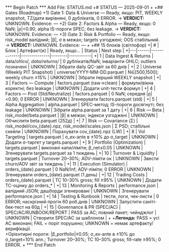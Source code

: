 *** Begin Patch
*** Add File: STATUS.md
+# STATUS — 2025-09-01
+
+## Gates (Roadmap)
+1) Gate 1: Data & Universe — Ready, якщо: PIT, WEEKLY snapshot, TZ/дати вирівняні, 0 дублікатів, 0 ERROR. → **VERDICT:** UNKNOWN. Evidence: —
+2) Gate 2: Factors & Alpha — Ready, якщо: 0 NaN; |ρ|<0.90; alpha IS-пороги SPEC; без leakage. → **VERDICT:** UNKNOWN. Evidence: —
+3) Gate 3: Risk & Portfolio — Ready, якщо: risk_model валідний; |β|, σ в межах; targets узгоджені; OOS стабільний. → **VERDICT:** UNKNOWN. Evidence: —
+
+## 15 блоків (світлофор)
+| # | Блок | Артефакт(и) | Ready, якщо… | Status | Next step |
+|---|------|-------------|--------------|--------|-----------|
+| 1 | Data Ingest & Returns | data/ohlcv/*, data/returns/* | 0 дублікатів/NaN; інваріанти OHLС; outliers позначені | UNKNOWN | Зібрати daily QC-звіт за 60 днів |
+| 2 | Universe (Weekly PIT Snapshot) | universe/YYYY-MM-DD.parquet | N∈[500,1500]; weekly churn ≤15% | UNKNOWN | Зібрати перший WEEKLY snapshot |
+| 3 | Factors — Compute | factors.parquet (raw→clean) | формули/вікна коректні; без leakage | UNKNOWN | Додати unit-тести формул |
+| 4 | Factors — Post (Std/Neutralize) | factors.parquet | 0 NaN; середня |ρ|<0.90; 0 ERROR | UNKNOWN | Згенерувати factors.parquet (std) |
+| 5 | Alpha Aggregation | alpha.parquet | SPEC-метод; IS-пороги досягнуті; без leakage | UNKNOWN | Зібрати alpha.parquet за 1 дату |
+| 6 | Risk — Beta | risk_model/beta.parquet | |β| в межах; індекси узгоджені | UNKNOWN | Обчислити beta.parquet (252д) |
+| 7 | Risk — Covariance (Σ) | risk_model/cov_{date}.npz, risk_model/scales.json | Σ PSD; стабільні скейли | UNKNOWN | Порахувати cov_{date}.npz (LW) |
+| 8 | Vol Targeting | targets.parquet | σ_ex-ante в ±10% до σ_target | UNKNOWN | Додати σ-таргет у targets.parquet |
+| 9 | Portfolio (Optimization) | targets.parquet | виконані капи/ліміти; β_net≤0.05 | UNKNOWN | Згенерувати targets.parquet за 1 тиждень |
+| 10 | Turnover & Liquidity | targets.parquet | Turnover 20–30%; ADV-ліміти ок | UNKNOWN | Звести churn/ADV звіт за тиждень |
+| 11 | Execution (Simulator) | orders_{date}.parquet | 0 NaN/Inf; ADV-ліміти; 0 ERROR | UNKNOWN | Згенерувати orders_{date}.parquet (1 день) |
+| 12 | Trading Costs | orders_{date}.parquet | TC 10–30% gross; fill ≥95% | UNKNOWN | Додати TC-оцінку до orders_* |
+| 13 | Monitoring & Reports | performance.json | валідний JSON; дашборди згенеровані | UNKNOWN | Згенерувати performance.json |
+| 14 | Testing & Runbook | тести, логи, чек-листи | 0 ERROR; наскрізний прогін 60 роб.днів | UNKNOWN | Запустити саніті-бек-тест на 60д |
+| 15 | Governance & PR (SPEC/AC) | SPEC/AC/RUNBOOK/REPORT | PASS за AC; повний пакет; чейнджлог | UNKNOWN | Створити SPEC/AC за шаблоном |
+
+**Легенда:** PASS = усі AC виконані; FAIL = поріг порушено; UNKNOWN = немає артефакту/верифікації.  
+Орієнтирні пороги: |β_portfolio|≤0.05; σ_ex-ante в ±10% до σ_target=10% ann.; Turnover 20–30%; TC 10–30% gross; fill-rate ≥95%; 0 ERROR.
+
*** End Patch
